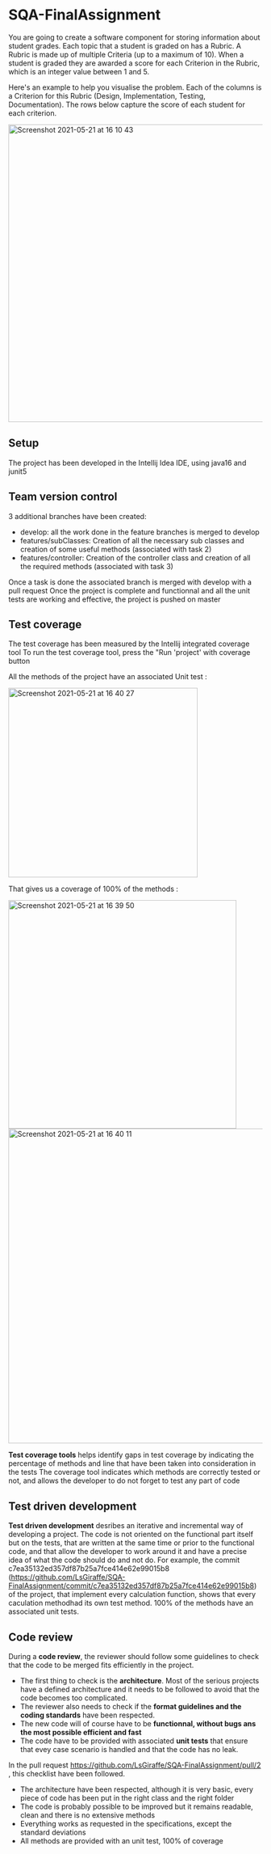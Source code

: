 # SQA-FinalAssignment

You are going to create a software component for storing information about student grades. Each topic that a student is graded on has a Rubric. A Rubric is made up of multiple Criteria (up to a maximum of 10). When a student is graded they are awarded a score for each Criterion in the Rubric, which is an integer value between 1 and 5.

Here's an example to help you visualise the problem. Each of the columns is a Criterion for this Rubric (Design, Implementation, Testing, Documentation). The rows below capture the score of each student for each criterion. 

<img width="589" alt="Screenshot 2021-05-21 at 16 10 43" src="https://user-images.githubusercontent.com/76775453/119162753-a566e280-ba52-11eb-82ed-bfc9cd6303e5.png">


## Setup

The project has been developed in the Intellij Idea IDE, using java16 and junit5

## Team version control

3 additional branches have been created:
* develop: all the work done in the feature branches is merged to develop
* features/subClasses: Creation of all the necessary sub classes and creation of some useful methods (associated with task 2)
* features/controller: Creation of the controller class and creation of all the required methods (associated with task 3)

Once a task is done the associated branch is merged with develop with a pull request
Once the project is complete and functionnal and all the unit tests are working and effective, the project is pushed on master  

## Test coverage

The test coverage has been measured by the Intellij integrated coverage tool
To run the test coverage tool, press the "Run 'project' with coverage button

All the methods of the project have an associated Unit test :

<img width="375" alt="Screenshot 2021-05-21 at 16 40 27" src="https://user-images.githubusercontent.com/76775453/119163422-4e154200-ba53-11eb-9369-5c9b05f655fe.png">

That gives us a coverage of 100% of the methods :

<img width="452" alt="Screenshot 2021-05-21 at 16 39 50" src="https://user-images.githubusercontent.com/76775453/119163495-5ec5b800-ba53-11eb-9971-119ed8c5fa6c.png">
<img width="623" alt="Screenshot 2021-05-21 at 16 40 11" src="https://user-images.githubusercontent.com/76775453/119163515-62f1d580-ba53-11eb-8232-f7333d9e67dd.png">


**Test coverage tools** helps identify gaps in test coverage by indicating the percentage of methods and line that have been taken into consideration in the tests
The coverage tool indicates which methods are correctly tested or not, and allows the developer to do not forget to test any part of code


## Test driven development

**Test driven development** desribes an iterative and incremental way of developing a project. The code is not oriented on the functional part itself but on the tests, that are written at the same time or prior to the functional code, and that allow the developer to work around it and have a precise idea of what the code should do and not do.
For example, the commit c7ea35132ed357df87b25a7fce414e62e99015b8 (https://github.com/LsGiraffe/SQA-FinalAssignment/commit/c7ea35132ed357df87b25a7fce414e62e99015b8) of the project, that implement every calculation function, shows that every caculation methodhad its own test method. 100% of the methods have an associated unit tests.

## Code review

During a **code review**, the reviewer should follow some guidelines to check that the code to be merged fits efficiently in the project.
* The first thing to check is the **architecture**. Most of the serious projects have a defined architecture and it needs to be followed to avoid that the code becomes too complicated.
* The reviewer also needs to check if the **format guidelines and the coding standards** have been respected.
* The new code will of course have to be **functionnal, without bugs ans the most possible efficient and fast**
* The code have to be provided with associated **unit tests** that ensure that evey case scenario is handled and that the code has no leak.

In the pull request https://github.com/LsGiraffe/SQA-FinalAssignment/pull/2 , this checklist have been followed.
* The architecture have been respected, although it is very basic, every piece of code has been put in the right class and the right folder
* The code is probably possible to be improved but it remains readable, clean and there is no extensive methods
* Everything works as requested in the specifications, except the standard deviations
* All methods are provided with an unit test, 100% of coverage
